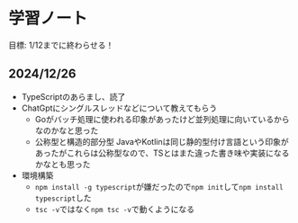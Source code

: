 # 学習ノート
目標: 1/12までに終わらせる！

## 2024/12/26
- TypeScriptのあらまし、読了
- ChatGptにシングルスレッドなどについて教えてもらう
  - Goがバッチ処理に使われる印象があったけど並列処理に向いているからなのかなと思った
  - 公称型と構造的部分型 JavaやKotlinは同じ静的型付け言語という印象があったがこれらは公称型なので、TSとはまた違った書き味や実装になるかなとも思った
- 環境構築
  - `npm install -g typescript`が嫌だったので`npm init`して`npm install typescript`した
  - `tsc -v`ではなく`npm tsc -v`で動くようになる